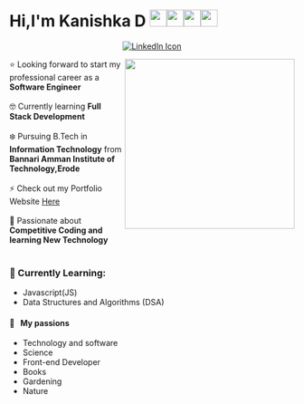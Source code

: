 

# Hi,I'm Kanishka D <img src="https://raw.githubusercontent.com/MartinHeinz/MartinHeinz/master/wave.gif" width="30px"><img src="https://emoji.slack-edge.com/T0172CCPGUW/party-blob/d7253707fa13e9ee.gif" width="30"/><img src="https://emoji.slack-edge.com/T0172CCPGUW/party-blob/d7253707fa13e9ee.gif" width="30"/><img src="https://emoji.slack-edge.com/T0172CCPGUW/party-blob/d7253707fa13e9ee.gif" width="30"/>





<p align = "center"> 
  <a href = "https://www.linkedin.com/in/kanishka-d-366b0a20b/">
    <img src="https://user-images.githubusercontent.com/61582763/135242596-9d7f796a-faa9-47fe-b0cb-2cfc04432def.png" alt = "LinkedIn Icon">
  </a>
</p>




<img align='right' src="https://res.cloudinary.com/practicaldev/image/fetch/s--2bZIjPGC--/c_limit%2Cf_auto%2Cfl_progressive%2Cq_66%2Cw_880/https://dev-to-uploads.s3.amazonaws.com/i/d4tvukbt5mra37cvwklk.gif" width="300">

:star:  Looking forward to start my professional career as a **Software Engineer** <br><br>
:nerd_face: Currently learning **Full Stack Development** <br><br>
:snowflake: Pursuing B.Tech in **Information Technology** from **Bannari Amman Institute of Technology,Erode** <br><br>
⚡ Check out my Portfolio Website   <a href = "http://htmlpreview.github.io/?https://github.com/Kani18/Portfolio-/blob/main/portfolio/index.html">Here</a>
<br><br>
:muscle: Passionate about **Competitive Coding and learning New Technology** <br><br>

### 🌱 Currently Learning:
- Javascript(JS)
- Data Structures and Algorithms (DSA)

#### 🧡 &nbsp;&nbsp;My passions
* Technology and software
* Science
* Front-end Developer
* Books 
* Gardening
* Nature

<br />


<!--### 🍃 Current Projects:
- Realtime Autogenerated Closed Captions using CNN
- Smart Waste Management System powered by Crowdsourcing
- Smart Flood Early Warning System --->




